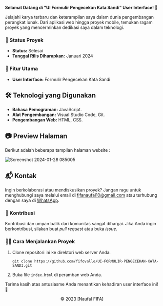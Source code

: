 **Selamat Datang di "UI Formulir Pengecekan Kata Sandi" User Interface! 🚀**

Jelajahi karya terbaru dan keterampilan saya dalam dunia pengembangan perangkat lunak. Dari aplikasi web hingga proyek mobile, temukan ragam proyek yang mencerminkan dedikasi saya dalam teknologi.

### 🚧 Status Proyek

- **Status:** Selesai
- **Tanggal Rilis Diharapkan:** Januari 2024

### 🚀 Fitur Utama

- **User Interface:** Formulir Pengecekan Kata Sandi

## 🛠️ Teknologi yang Digunakan

- **Bahasa Pemograman:** JavaScript.
- **Alat Pengembangan:** Visual Studio Code, Git.
- **Pengembangan Web:** HTML, CSS.

## 📷 Preview Halaman

Berikut adalah beberapa tampilan halaman website :

![Screenshot 2024-01-28 085005](https://github.com/fifovalle/UI-NAVIGASI-BAR-VERSI-2.0/assets/90078068/42c6c96f-00ca-4ddd-a63c-79ac7e6d8396)

## 📬 Kontak

Ingin berkolaborasi atau mendiskusikan proyek? Jangan ragu untuk menghubungi saya melalui email di [fifanaufal10@gmail.com](mailto:fifanaufal10@gmail.com) atau terhubung dengan saya di [WhatsApp](https://wa.me/+6282318334287).

### 🙏 Kontribusi

Kontribusi dan umpan balik dari komunitas sangat dihargai. Jika Anda ingin berkontribusi, silakan buat _pull request_ atau buka _issue_.

### 👨‍💻 Cara Menjalankan Proyek

1. Clone repositori ini ke direktori web server Anda.

   ```
   git clone https://github.com/fifovalle/UI-FORMULIR-PENGECEKAN-KATA-SANDI.git

   ```

2. Buka file `index.html` di peramban web Anda.

Terima kasih atas antusiasme Anda menantikan kehadiran user interface ini! 🙌

<div align="center">
  &copy; 2023 [Naufal FIFA]
</div>
